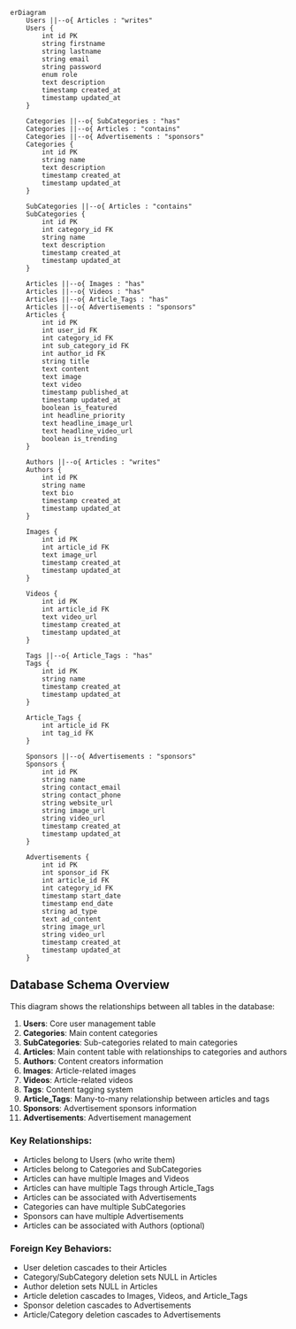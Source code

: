 ```mermaid
erDiagram
    Users ||--o{ Articles : "writes"
    Users {
        int id PK
        string firstname
        string lastname
        string email
        string password
        enum role
        text description
        timestamp created_at
        timestamp updated_at
    }

    Categories ||--o{ SubCategories : "has"
    Categories ||--o{ Articles : "contains"
    Categories ||--o{ Advertisements : "sponsors"
    Categories {
        int id PK
        string name
        text description
        timestamp created_at
        timestamp updated_at
    }

    SubCategories ||--o{ Articles : "contains"
    SubCategories {
        int id PK
        int category_id FK
        string name
        text description
        timestamp created_at
        timestamp updated_at
    }

    Articles ||--o{ Images : "has"
    Articles ||--o{ Videos : "has"
    Articles ||--o{ Article_Tags : "has"
    Articles ||--o{ Advertisements : "sponsors"
    Articles {
        int id PK
        int user_id FK
        int category_id FK
        int sub_category_id FK
        int author_id FK
        string title
        text content
        text image
        text video
        timestamp published_at
        timestamp updated_at
        boolean is_featured
        int headline_priority
        text headline_image_url
        text headline_video_url
        boolean is_trending
    }

    Authors ||--o{ Articles : "writes"
    Authors {
        int id PK
        string name
        text bio
        timestamp created_at
        timestamp updated_at
    }

    Images {
        int id PK
        int article_id FK
        text image_url
        timestamp created_at
        timestamp updated_at
    }

    Videos {
        int id PK
        int article_id FK
        text video_url
        timestamp created_at
        timestamp updated_at
    }

    Tags ||--o{ Article_Tags : "has"
    Tags {
        int id PK
        string name
        timestamp created_at
        timestamp updated_at
    }

    Article_Tags {
        int article_id FK
        int tag_id FK
    }

    Sponsors ||--o{ Advertisements : "sponsors"
    Sponsors {
        int id PK
        string name
        string contact_email
        string contact_phone
        string website_url
        string image_url
        string video_url
        timestamp created_at
        timestamp updated_at
    }

    Advertisements {
        int id PK
        int sponsor_id FK
        int article_id FK
        int category_id FK
        timestamp start_date
        timestamp end_date
        string ad_type
        text ad_content
        string image_url
        string video_url
        timestamp created_at
        timestamp updated_at
    }
```

## Database Schema Overview

This diagram shows the relationships between all tables in the database:

1. **Users**: Core user management table
2. **Categories**: Main content categories
3. **SubCategories**: Sub-categories related to main categories
4. **Articles**: Main content table with relationships to categories and authors
5. **Authors**: Content creators information
6. **Images**: Article-related images
7. **Videos**: Article-related videos
8. **Tags**: Content tagging system
9. **Article_Tags**: Many-to-many relationship between articles and tags
10. **Sponsors**: Advertisement sponsors information
11. **Advertisements**: Advertisement management

### Key Relationships:

- Articles belong to Users (who write them)
- Articles belong to Categories and SubCategories
- Articles can have multiple Images and Videos
- Articles can have multiple Tags through Article_Tags
- Articles can be associated with Advertisements
- Categories can have multiple SubCategories
- Sponsors can have multiple Advertisements
- Articles can be associated with Authors (optional)

### Foreign Key Behaviors:

- User deletion cascades to their Articles
- Category/SubCategory deletion sets NULL in Articles
- Author deletion sets NULL in Articles
- Article deletion cascades to Images, Videos, and Article_Tags
- Sponsor deletion cascades to Advertisements
- Article/Category deletion cascades to Advertisements

